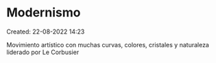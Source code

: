 # Modernismo

Created: 22-08-2022 14:23

Movimiento artístico con muchas curvas, colores, cristales  y naturaleza liderado por Le Corbusier
